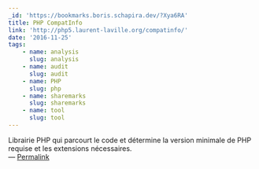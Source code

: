 ```yaml
---
_id: 'https://bookmarks.boris.schapira.dev/?Xya6RA'
title: PHP CompatInfo
link: 'http://php5.laurent-laville.org/compatinfo/'
date: '2016-11-25'
tags:
    - name: analysis
      slug: analysis
    - name: audit
      slug: audit
    - name: PHP
      slug: php
    - name: sharemarks
      slug: sharemarks
    - name: tool
      slug: tool
---
```


Librairie PHP qui parcourt le code et détermine la version minimale de PHP
requise et les extensions nécessaires. <br>&#8212;
<a href="https://bookmarks.boris.schapira.dev/?Xya6RA" title="Permalink">Permalink</a>
